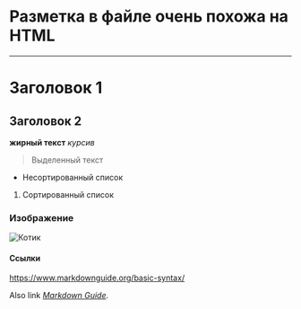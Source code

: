 # Разметка в файле очень похожа на HTML
---
# Заголовок 1
## Заголовок 2

**жирный текст**
*курсив*
> Выделенный текст

- Несортированный список 
1. Сортированный список

### Изображение

![Котик](https://tineye.com/images/meloncat.jpg)

#### Ссылки

<https://www.markdownguide.org/basic-syntax/>

Also link *[Markdown Guide](https://www.markdownguide.org/basic-syntax/)*.